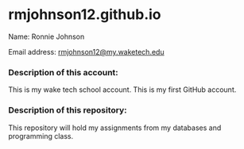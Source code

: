# rmjohnson12.github.io
Name: Ronnie Johnson  

Email address: rmjohnson12@my.waketech.edu  

### Description of this account:
This is my wake tech school account. This is my first GitHub account.  

### Description of this repository: 
This repository will hold my assignments from my databases and programming class. 
